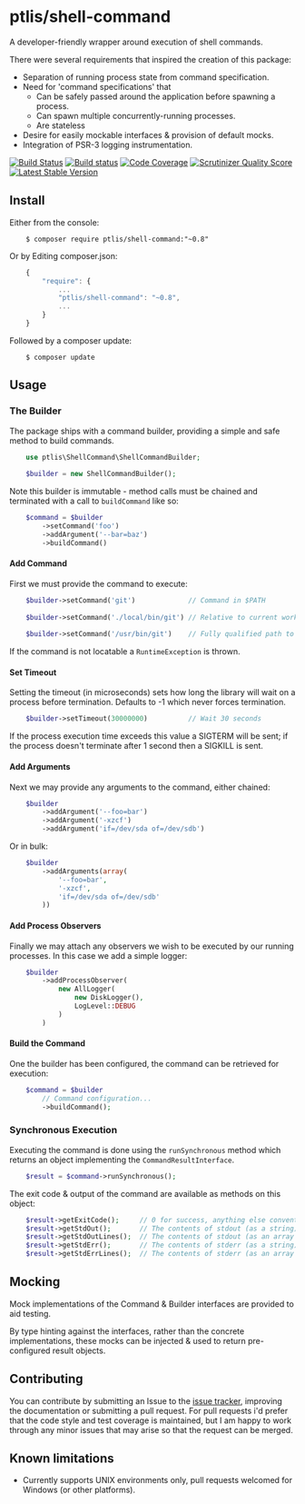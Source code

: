 # ptlis/shell-command

A developer-friendly wrapper around execution of shell commands.

There were several requirements that inspired the creation of this package:
* Separation of running process state from command specification.
* Need for 'command specifications' that
    * Can be safely passed around the application before spawning a process.
    * Can spawn multiple concurrently-running processes.
    * Are stateless
* Desire for easily mockable interfaces & provision of default mocks.
* Integration of PSR-3 logging instrumentation.


[![Build Status](https://travis-ci.org/ptlis/shell-command.png?branch=master)](https://travis-ci.org/ptlis/shell-command) [![Build status](https://ci.appveyor.com/api/projects/status/pn5ci78yrkb5at06?svg=true)](https://ci.appveyor.com/project/ptlis/shell-command) [![Code Coverage](https://scrutinizer-ci.com/g/ptlis/shell-command/badges/coverage.png?s=6c30a32e78672ae0d7cff3ecf00ceba95049879a)](https://scrutinizer-ci.com/g/ptlis/shell-command/) [![Scrutinizer Quality Score](https://scrutinizer-ci.com/g/ptlis/shell-command/badges/quality-score.png?s=b8a262b33dd4a5de02d6f92f3e318ebb319f96c0)](https://scrutinizer-ci.com/g/ptlis/shell-command/) [![Latest Stable Version](https://poser.pugx.org/ptlis/shell-command/v/stable.png)](https://packagist.org/packages/ptlis/shell-command)


## Install

Either from the console:

```shell
    $ composer require ptlis/shell-command:"~0.8"
```

Or by Editing composer.json:

```javascript
    {
        "require": {
            ...
            "ptlis/shell-command": "~0.8",
            ...
        }
    }
```

Followed by a composer update:

```shell
    $ composer update
```



## Usage

### The Builder

The package ships with a command builder, providing a simple and safe method to build commands. 

```php
    use ptlis\ShellCommand\ShellCommandBuilder;
    
    $builder = new ShellCommandBuilder();
```

Note this builder is immutable - method calls must be chained and terminated with a call to ```buildCommand``` like so:
 
```php
    $command = $builder
        ->setCommand('foo')
        ->addArgument('--bar=baz')
        ->buildCommand()
``` 


#### Add Command

First we must provide the command to execute:

```php
    $builder->setCommand('git')             // Command in $PATH
        
    $builder->setCommand('./local/bin/git') // Relative to current working directory
        
    $builder->setCommand('/usr/bin/git')    // Fully qualified path to binary
```

If the command is not locatable a ```RuntimeException``` is thrown.


#### Set Timeout

Setting the timeout (in microseconds) sets how long the library will wait on a process before termination. Defaults to -1 which never forces termination.

```php
    $builder->setTimeout(30000000)          // Wait 30 seconds
```

If the process execution time exceeds this value a SIGTERM will be sent; if the process doesn't terminate after 1 second then a SIGKILL is sent.



#### Add Arguments

Next we may provide any arguments to the command, either chained:

```php
    $builder
        ->addArgument('--foo=bar')
        ->addArgument('-xzcf')
        ->addArgument('if=/dev/sda of=/dev/sdb')
```

Or in bulk:

```php
    $builder
        ->addArguments(array(
            '--foo=bar',
            '-xzcf',
            'if=/dev/sda of=/dev/sdb'
        ))
```



#### Add Process Observers

Finally we may attach any observers we wish to be executed by our running processes. In this case we add a simple logger:

```php
    $builder
        ->addProcessObserver(
            new AllLogger(
                new DiskLogger(),
                LogLevel::DEBUG
            )
        )
```


#### Build the Command

One the builder has been configured, the command can be retrieved for execution:

```php
    $command = $builder
        // Command configuration...
        ->buildCommand();
```



### Synchronous Execution

Executing the command is done using the ```runSynchronous``` method which returns an object implementing the ```CommandResultInterface```.

```php
    $result = $command->runSynchronous(); 
```

The exit code & output of the command are available as methods on this object:

```php
    $result->getExitCode();     // 0 for success, anything else conventionally indicates an error
    $result->getStdOut();       // The contents of stdout (as a string)
    $result->getStdOutLines();  // The contents of stdout (as an array of lines)
    $result->getStdErr();       // The contents of stderr (as a string)
    $result->getStdErrLines();  // The contents of stderr (as an array of lines)
```



## Mocking

Mock implementations of the Command & Builder interfaces are provided to aid testing.

By type hinting against the interfaces, rather than the concrete implementations, these mocks can be injected & used to return pre-configured result objects.


## Contributing

You can contribute by submitting an Issue to the [issue tracker](https://github.com/ptlis/shell-command/issues), improving the documentation or submitting a pull request. For pull requests i'd prefer that the code style and test coverage is maintained, but I am happy to work through any minor issues that may arise so that the request can be merged.




## Known limitations

* Currently supports UNIX environments only, pull requests welcomed for Windows (or other platforms).
